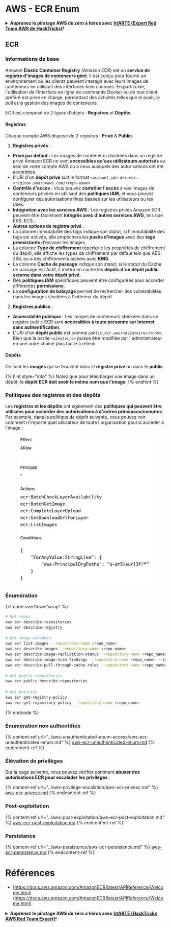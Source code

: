 # AWS - ECR Enum

<details>

<summary><strong>Apprenez le piratage AWS de zéro à héros avec</strong> <a href="https://training.hacktricks.xyz/courses/arte"><strong>htARTE (Expert Red Team AWS de HackTricks)</strong></a><strong>!</strong></summary>

Autres façons de soutenir HackTricks:

* Si vous souhaitez voir votre **entreprise annoncée dans HackTricks** ou **télécharger HackTricks en PDF**, consultez les [**PLANS D'ABONNEMENT**](https://github.com/sponsors/carlospolop)!
* Obtenez le [**swag officiel PEASS & HackTricks**](https://peass.creator-spring.com)
* Découvrez [**La famille PEASS**](https://opensea.io/collection/the-peass-family), notre collection exclusive de [**NFTs**](https://opensea.io/collection/the-peass-family)
* **Rejoignez le** 💬 [**groupe Discord**](https://discord.gg/hRep4RUj7f) ou le [**groupe Telegram**](https://t.me/peass) ou **suivez-nous** sur **Twitter** 🐦 [**@hacktricks_live**](https://twitter.com/hacktricks_live)**.**
* **Partagez vos astuces de piratage en soumettant des PR aux** [**HackTricks**](https://github.com/carlospolop/hacktricks) et [**HackTricks Cloud**](https://github.com/carlospolop/hacktricks-cloud) github repos.

</details>

## ECR

### Informations de base

Amazon **Elastic Container Registry** (Amazon ECR) est un **service de registre d'images de conteneurs géré**. Il est conçu pour fournir un environnement où les clients peuvent interagir avec leurs images de conteneurs en utilisant des interfaces bien connues. En particulier, l'utilisation de l'interface en ligne de commande Docker ou de tout client préféré est prise en charge, permettant des activités telles que le push, le pull et la gestion des images de conteneurs.

ECR est composé de 2 types d'objets : **Registres** et **Dépôts**.

#### Registres

Chaque compte AWS dispose de 2 registres : **Privé** & **Public**.

1. **Registres privés** :

* **Privé par défaut** : Les images de conteneurs stockées dans un registre privé Amazon ECR ne sont **accessibles qu'aux utilisateurs autorisés** au sein de votre compte AWS ou à ceux auxquels des autorisations ont été accordées.
* L'URI d'un **dépôt privé** suit le format `<account_id>.dkr.ecr.<region>.amazonaws.com/<repo-name>`
* **Contrôle d'accès** : Vous pouvez **contrôler l'accès** à vos images de conteneurs privées en utilisant des **politiques IAM**, et vous pouvez configurer des autorisations fines basées sur les utilisateurs ou les rôles.
* **Intégration avec les services AWS** : Les registres privés Amazon ECR peuvent être facilement **intégrés avec d'autres services AWS**, tels que EKS, ECS...
* **Autres options de registre privé** :
* La colonne Immutabilité des tags indique son statut, si l'immutabilité des tags est activée, elle empêchera les **pushs d'images** avec des **tags préexistants** d'écraser les images.
* La colonne **Type de chiffrement** répertorie les propriétés de chiffrement du dépôt, elle affiche les types de chiffrement par défaut tels que AES-256, ou a des chiffrements activés avec **KMS**.
* La colonne **Cache de passage** indique son statut, si le statut du Cache de passage est Actif, il mettra en cache les **dépôts d'un dépôt public externe dans votre dépôt privé**.
* Des **politiques IAM** spécifiques peuvent être configurées pour accorder différentes **permissions**.
* La **configuration de balayage** permet de rechercher des vulnérabilités dans les images stockées à l'intérieur du dépôt.

2. **Registres publics** :

* **Accessibilité publique** : Les images de conteneurs stockées dans un registre public ECR sont **accessibles à toute personne sur Internet sans authentification**.
* L'URI d'un **dépôt public** est comme `public.ecr.aws/<aléatoire>/<nom>`. Bien que la partie `<aléatoire>` puisse être modifiée par l'administrateur en une autre chaîne plus facile à retenir.

#### **Dépôts**

Ce sont les **images** qui se trouvent dans le **registre privé** ou dans le **public**.

{% hint style="info" %}
Notez que pour télécharger une image dans un dépôt, le **dépôt ECR doit avoir le même nom que l'image**.
{% endhint %}

### Politiques des registres et des dépôts

Les **registres et les dépôts** ont également des **politiques qui peuvent être utilisées pour accorder des autorisations à d'autres principaux/comptes**. Par exemple, dans la politique de dépôt suivante, vous pouvez voir comment n'importe quel utilisateur de toute l'organisation pourra accéder à l'image :

<figure><img src="../../../.gitbook/assets/image (87).png" alt=""><figcaption></figcaption></figure>

### Énumération

{% code overflow="wrap" %}
```bash
# Get repos
aws ecr describe-repositories
aws ecr describe-registry

# Get image metadata
aws ecr list-images --repository-name <repo_name>
aws ecr describe-images --repository-name <repo_name>
aws ecr describe-image-replication-status --repository-name <repo_name> --image-id <image_id>
aws ecr describe-image-scan-findings --repository-name <repo_name> --image-id <image_id>
aws ecr describe-pull-through-cache-rules --repository-name <repo_name> --image-id <image_id>

# Get public repositories
aws ecr-public describe-repositories

# Get policies
aws ecr get-registry-policy
aws ecr get-repository-policy --repository-name <repo_name>
```
{% endcode %}

### Énumération non authentifiée

{% content-ref url="../aws-unauthenticated-enum-access/aws-ecr-unauthenticated-enum.md" %}
[aws-ecr-unauthenticated-enum.md](../aws-unauthenticated-enum-access/aws-ecr-unauthenticated-enum.md)
{% endcontent-ref %}

### Élévation de privilèges

Sur la page suivante, vous pouvez vérifier comment **abuser des autorisations ECR pour escalader les privilèges** :

{% content-ref url="../aws-privilege-escalation/aws-ecr-privesc.md" %}
[aws-ecr-privesc.md](../aws-privilege-escalation/aws-ecr-privesc.md)
{% endcontent-ref %}

### Post-exploitation

{% content-ref url="../aws-post-exploitation/aws-ecr-post-exploitation.md" %}
[aws-ecr-post-exploitation.md](../aws-post-exploitation/aws-ecr-post-exploitation.md)
{% endcontent-ref %}

### Persistance

{% content-ref url="../aws-persistence/aws-ecr-persistence.md" %}
[aws-ecr-persistence.md](../aws-persistence/aws-ecr-persistence.md)
{% endcontent-ref %}

# Références
* [https://docs.aws.amazon.com/AmazonECR/latest/APIReference/Welcome.html](https://docs.aws.amazon.com/AmazonECR/latest/APIReference/Welcome.html)

<details>

<summary><strong>Apprenez le piratage AWS de zéro à héros avec</strong> <a href="https://training.hacktricks.xyz/courses/arte"><strong>htARTE (HackTricks AWS Red Team Expert)</strong></a><strong>!</strong></summary>

Autres façons de soutenir HackTricks :

* Si vous souhaitez voir votre **entreprise annoncée dans HackTricks** ou **télécharger HackTricks en PDF**, consultez les [**PLANS D'ABONNEMENT**](https://github.com/sponsors/carlospolop) !
* Obtenez le [**swag officiel PEASS & HackTricks**](https://peass.creator-spring.com)
* Découvrez [**The PEASS Family**](https://opensea.io/collection/the-peass-family), notre collection exclusive de [**NFT**](https://opensea.io/collection/the-peass-family)
* **Rejoignez le** 💬 [**groupe Discord**](https://discord.gg/hRep4RUj7f) ou le [**groupe Telegram**](https://t.me/peass) ou **suivez-nous** sur **Twitter** 🐦 [**@hacktricks_live**](https://twitter.com/hacktricks_live)**.**
* **Partagez vos astuces de piratage en soumettant des PR aux** [**HackTricks**](https://github.com/carlospolop/hacktricks) et [**HackTricks Cloud**](https://github.com/carlospolop/hacktricks-cloud) github repos.

</details>
